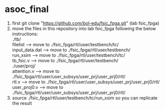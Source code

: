 # asoc_final
1. first git clone "https://github.com/bol-edu/fsic_fpga.git" (lab fsic_fpga) 
2. move the files in this repository into lab fsic_fpga following the below instructions:  
./tb/  
filelist       --> move to ./fsic_fpga/rtl/user/testbench/tc/  
input_data.dat --> move to ./fsic_fpga/rtl/user/testbench/  
run_xsim       --> move to ./fsic_fpga/rtl/user/testbench/tc/  
tb_fsic.v      --> move to ./fsic_fpga/rtl/user/testbench/  
./user/proj/  
attention.v    --> move to ./fsic_fpga/rtl/user/user_subsys/user_prj/user_prj0/rtl/  
rtl.v          --> move to ./fsic_fpga/rtl/user/user_subsys/user_prj/user_prj0/rtl/  
user_proj0.v   --> move to ./fsic_fpga/rtl/user/user_subsys/user_prj/user_prj0/rtl/  
3. source ./fsic_fpga/rtl/user/testbench/tc/run_xsim so you can replicate the result  
